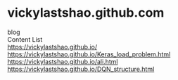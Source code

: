 # vickylastshao.github.com
blog  
Content List  
https://vickylastshao.github.io/  
https://vickylastshao.github.io/Keras_load_problem.html  
https://vickylastshao.github.io/ali.html  
https://vickylastshao.github.io/DQN_structure.html  

